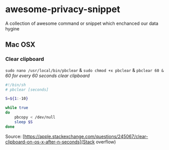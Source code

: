 # awesome-privacy-snippet
A collection of awesome command or snippet which enchanced our data hygine 


## Mac OSX

### Clear clipboard

`sudo nano /usr/local/bin/pbclear` & `sudo chmod +x pbclear` & `pbclear 60 &` *60 for every 60 seconds clear clipboard*

```bash
#!/bin/sh
# pbclear [seconds]

S=${1:-10}

while true
do
    pbcopy < /dev/null
    sleep $S
done
```

Source: [https://apple.stackexchange.com/questions/245067/clear-clipboard-on-os-x-after-n-seconds](Stack overflow)
